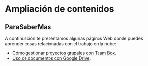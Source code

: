 # Ampliación de contenidos

## ParaSaberMas

A continuación te presentamos algunas páginas Web donde puedes aprender cosas relacionadas con el trabajo en la nube:

*   [Cómo gestionar proyectos grupales con Team Box](http://www.catedu.es/facilytic/2013/11/09/proyectos-en-grupo-con-team-box/ "Gestión de proyectos grupales con Team Box").
*   [Uso de documentos con Google Drive](https://support.google.com/drive/topic/2811739?hl=es&ref_topic=2799627 "Uso de documentos con Google Drive").

